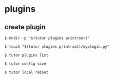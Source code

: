 # plugins

## create plugin

```
$ mkdir -p "$(tutor plugins printroot)"

$ touch "$(tutor plugins printroot)/myplugin.py"

$ tutor plugins list

$ tutor config save

$ tutor local reboot
```
